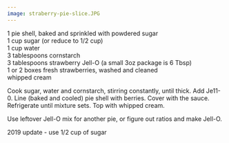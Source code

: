 ```yaml
---
image: straberry-pie-slice.JPG
---
```



1 pie shell, baked and sprinkled with powdered sugar  
1 cup sugar (or reduce to 1/2 cup)  
1 cup water  
3 tablespoons cornstarch  
3 tablespoons strawberry Jell-O (a small 3oz package is 6 Tbsp)  
1 or 2 boxes fresh strawberries, washed and cleaned  
whipped cream  

Cook sugar, water and cornstarch, stirring constantly, until thick. Add Je11-0. Line (baked and cooled) pie shell with berries. 
Cover with the sauce. Refrigerate until mixture sets. Top with whipped cream. 

Use leftover Jell-O mix for another pie, or figure out ratios and make Jell-O. 

2019 update - use 1/2 cup of sugar


